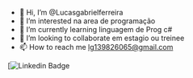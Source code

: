 - 👋 Hi, I’m @Lucasgabrielferreira
- 👀 I’m interested  na area de  programação
- 🌱 I’m currently learning linguagem de Prog  c#
- 💞️ I’m looking to collaborate em estagio ou treinee 
- 📫 How to reach me lg139826065@gmail.com

[![Linkedin Badge](https://img.shields.io/badge/-LucasGabriel-blue?style=flat-square&logo=Linkedin&logoColor=white&link=https://www.linkedin.com/in/lucas-gabriel-ferreira-3907611a1/)

<!---
Lucasgabrielferreira/Lucasgabrielferreira is a ✨ special ✨ repository because its `README.md` (this file) appears on your GitHub profile.
You can click the Preview link to take a look at your changes.
--->
